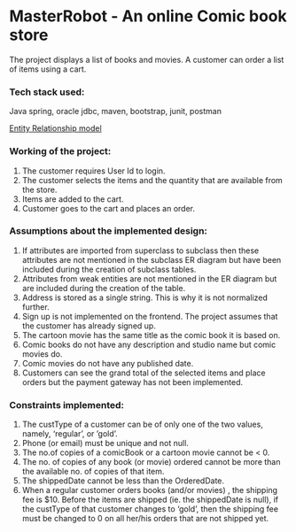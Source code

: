 # MasterRobot - An online Comic book store

The project displays a list of books and movies. A customer can order a list of items using a cart.

### Tech stack used:
Java spring, oracle jdbc, maven, bootstrap,  junit, postman

[Entity Relationship model](https://github.com/Ajitesh-Sai/Master-Robot-Bookstore/blob/main/Untitled%20Diagram.drawio.png)

### Working of the project:

1.	The customer requires User Id to login. 
2.	The customer selects the items and the quantity that are available from the store.
3.	Items are added to the cart.
4.	Customer goes to the cart and places an order.

### Assumptions about the implemented design:

1.	If attributes are imported from superclass to subclass then these attributes are not mentioned in the subclass ER diagram but have been included during     the creation of subclass tables.
2.	Attributes from weak entities are not mentioned in the ER diagram but are included during the creation of the table. 
3.	Address is stored as a single string. This is why it is not normalized further. 
4.	Sign up is not implemented on the frontend. The project assumes that the customer has already signed up. 
5.	The cartoon movie has the same title as the comic book it is based on. 
6.	Comic books do not have any description and studio name but comic movies do. 
7.	Comic movies do not have any published date.
8.	Customers can see the grand total of the selected items and place orders but the payment gateway has not been implemented.

### Constraints implemented:

1.	The custType of a customer can be of only one of the two values, namely, ‘regular’, or ’gold’.
2.	Phone (or email) must be unique and not null.
3.	The no.of copies of a comicBook or a cartoon movie cannot be < 0.
4.	The no. of copies of any book (or movie) ordered cannot be more than the available no. of copies of that item.
5.	The shippedDate cannot be less than the OrderedDate.
6.	When a regular customer orders books (and/or movies) , the shipping fee is $10. Before the items are shipped (ie. the shippedDate is null), if the         custType of that customer changes to ‘gold’, then the shipping fee must be changed to 0 on all her/his orders that are not shipped yet.
